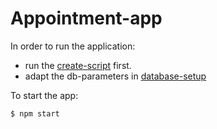# Appointment-app

In order to run the application:

* run the [create-script](users_and_appointments.sql) first.
* adapt the db-parameters in [database-setup](model/db.js)

To start the app:

~~~
$ npm start
~~~